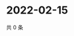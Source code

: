 # 2022-02-15

共 0 条

<!-- BEGIN WEIBO -->
<!-- 最后更新时间 Tue Feb 15 2022 11:12:01 GMT+0800 (China Standard Time) -->

<!-- END WEIBO -->
